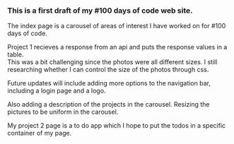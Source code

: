 ### This is a first draft of my #100 days of code web site.

The index page is a carousel of areas of interest I have worked on for #100 days of code.  



Project 1 recieves a response from an api and puts the response values in a table.  
This was a bit challenging since the photos were all different sizes. I still researching whether I can control the size of the photos through css.

Future updates will include adding more options to the navigation bar, including a login page and a logo. 

Also adding a description of the projects in the carousel.
Resizing the pictures to be uniform in the carousel.  

My project 2 page is a to do app which I hope to put the todos in a specific container of my page.
